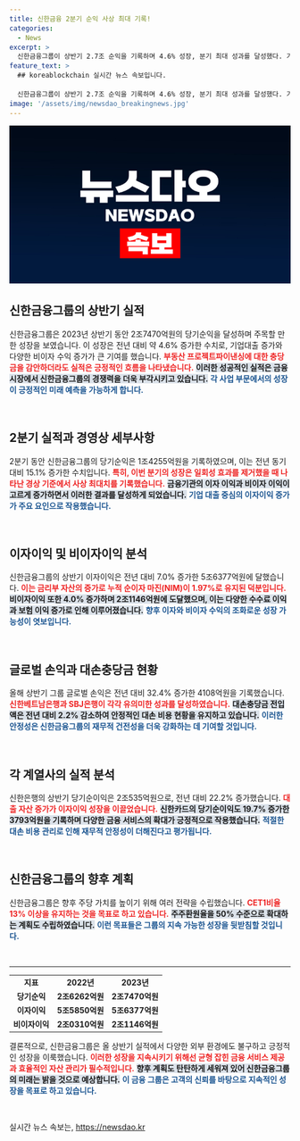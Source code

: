 ```yaml
---
title: 신한금융 2분기 순익 사상 최대 기록!
categories:
  - News
excerpt: >
  신한금융그룹이 상반기 2.7조 순익을 기록하며 4.6% 성장, 분기 최대 성과를 달성했다. 기업대출과 비이자이익 증가로 안정적 성장세를 이어가며, 향후 주가 가치 제고 계획도 발표했다. 클릭하여 자세한 내용을 확인해보세요!
feature_text: >
  ## koreablockchain 실시간 뉴스 속보입니다.

  신한금융그룹이 상반기 2.7조 순익을 기록하며 4.6% 성장, 분기 최대 성과를 달성했다. 기업대출과 비이자이익 증가로 안정적 성장세를 이어가며, 향후 주가 가치 제고 계획도 발표했다. 클릭하여 자세한 내용을 확인해보세요!
image: '/assets/img/newsdao_breakingnews.jpg'
---
```


<p><img src="/assets/img/newsdao_breakingnews.jpg" alt="koreablockchain 속보" /></p>

<h2 data-ke-size="size26">신한금융그룹의 상반기 실적</h2>

<p data-ke-size="size16">신한금융그룹은 2023년 상반기 동안 2조7470억원의 당기순익을 달성하며 주목할 만한 성장을 보였습니다. 이 성장은 전년 대비 약 4.6% 증가한 수치로, 기업대출 증가와 다양한 비이자 수익 증가가 큰 기여를 했습니다. <b><span style="color: #ee2323;">부동산 프로젝트파이낸싱에 대한 충당금을 감안하더라도 실적은 긍정적인 흐름을 나타냈습니다.</span></b> <b><span style="background-color: #21538527;">이러한 성공적인 실적은 금융 시장에서 신한금융그룹의 경쟁력을 더욱 부각시키고 있습니다.</span></b> <b><span style="color: #1a5490;">각 사업 부문에서의 성장이 긍정적인 미래 예측을 가능하게 합니다.</span></b></p>

<p data-ke-size="size16">&nbsp;</p>

<h2 data-ke-size="size26">2분기 실적과 경영상 세부사항</h2>

<p data-ke-size="size16">2분기 동안 신한금융그룹의 당기순익은 1조4255억원을 기록하였으며, 이는 전년 동기 대비 15.1% 증가한 수치입니다. <b><span style="color: #ee2323;">특히, 이번 분기의 성장은 일회성 효과를 제거했을 때 나타난 경상 기준에서 사상 최대치를 기록했습니다.</span></b> <b><span style="background-color: #21538527;">금융기관의 이자 이익과 비이자 이익이 고르게 증가하면서 이러한 결과를 달성하게 되었습니다.</span></b> <b><span style="color: #1a5490;">기업 대출 중심의 이자이익 증가가 주요 요인으로 작용했습니다.</span></b></p>

<p data-ke-size="size16">&nbsp;</p>

<h2 data-ke-size="size26">이자이익 및 비이자이익 분석</h2>

<p data-ke-size="size16">신한금융그룹의 상반기 이자이익은 전년 대비 7.0% 증가한 5조6377억원에 달했습니다. <b><span style="color: #ee2323;">이는 금리부 자산의 증가로 누적 순이자 마진(NIM)이 1.97%로 유지된 덕분입니다.</span></b> <b><span style="background-color: #21538527;">비이자이익 또한 4.0% 증가하며 2조1146억원에 도달했으며, 이는 다양한 수수료 이익과 보험 이익 증가로 인해 이루어졌습니다.</span></b> <b><span style="color: #1a5490;">향후 이자와 비이자 수익의 조화로운 성장 가능성이 엿보입니다.</span></b></p>

<p data-ke-size="size16">&nbsp;</p>

<h2 data-ke-size="size26">글로벌 손익과 대손충당금 현황</h2>

<p data-ke-size="size16">올해 상반기 그룹 글로벌 손익은 전년 대비 32.4% 증가한 4108억원을 기록했습니다. <b><span style="color: #ee2323;">신한베트남은행과 SBJ은행이 각각 유의미한 성과를 달성하였습니다.</span></b> <b><span style="background-color: #21538527;">대손충당금 전입액은 전년 대비 2.2% 감소하여 안정적인 대손 비용 현황을 유지하고 있습니다.</span></b> <b><span style="color: #1a5490;">이러한 안정성은 신한금융그룹의 재무적 건전성을 더욱 강화하는 데 기여할 것입니다.</span></b></p>

<p data-ke-size="size16">&nbsp;</p>

<h2 data-ke-size="size26">각 계열사의 실적 분석</h2>

<p data-ke-size="size16">신한은행의 상반기 당기순이익은 2조535억원으로, 전년 대비 22.2% 증가했습니다. <b><span style="color: #ee2323;">대출 자산 증가가 이자이익 성장을 이끌었습니다.</span></b> <b><span style="background-color: #21538527;">신한카드의 당기순이익도 19.7% 증가한 3793억원을 기록하며 다양한 금융 서비스의 확대가 긍정적으로 작용했습니다.</span></b> <b><span style="color: #1a5490;">적절한 대손 비용 관리로 인해 재무적 안정성이 더해진다고 평가됩니다.</span></b></p>

<p data-ke-size="size16">&nbsp;</p>

<h2 data-ke-size="size26">신한금융그룹의 향후 계획</h2>

<p data-ke-size="size16">신한금융그룹은 향후 주당 가치를 높이기 위해 여러 전략을 수립했습니다. <b><span style="color: #ee2323;">CET1비율 13% 이상을 유지하는 것을 목표로 하고 있습니다.</span></b> <b><span style="background-color: #21538527;">주주환원율을 50% 수준으로 확대하는 계획도 수립하였습니다.</span></b> <b><span style="color: #1a5490;">이런 목표들은 그룹의 지속 가능한 성장을 뒷받침할 것입니다.</span></b></p>

<p data-ke-size="size16">&nbsp;</p>

<hr />

<table>
<tr>
<td style="text-align: center; height: 17px;"><b>지표</b></td>
<td style="text-align: center; height: 17px;"><b>2022년</b></td>
<td style="text-align: center; height: 17px;"><b>2023년</b></td>
</tr>
<tr>
<td style="text-align: center; height: 17px;"><b>당기순익</b></td>
<td style="text-align: center; height: 17px;"><b>2조6262억원</b></td>
<td style="text-align: center; height: 17px;"><b>2조7470억원</b></td>
</tr>
<tr>
<td style="text-align: center; height: 17px;"><b>이자이익</b></td>
<td style="text-align: center; height: 17px;"><b>5조5850억원</b></td>
<td style="text-align: center; height: 17px;"><b>5조6377억원</b></td>
</tr>
<tr>
<td style="text-align: center; height: 17px;"><b>비이자이익</b></td>
<td style="text-align: center; height: 17px;"><b>2조0310억원</b></td>
<td style="text-align: center; height: 17px;"><b>2조1146억원</b></td>
</tr>
</table>

<p data-ke-size="size16">결론적으로, 신한금융그룹은 올 상반기 실적에서 다양한 외부 환경에도 불구하고 긍정적인 성장을 이룩했습니다. <b><span style="color: #ee2323;">이러한 성장을 지속시키기 위해선 균형 잡힌 금융 서비스 제공과 효율적인 자산 관리가 필수적입니다.</span></b> <b><span style="background-color: #21538527;">향후 계획도 탄탄하게 세워져 있어 신한금융그룹의 미래는 밝을 것으로 예상합니다.</span></b> <b><span style="color: #1a5490;">이 금융 그룹은 고객의 신뢰를 바탕으로 지속적인 성장을 목표로 하고 있습니다.</span></b></p>

<p data-ke-size="size16">&nbsp;</p>
실시간 뉴스 속보는, <a href="https://newsdao.kr" rel="dofollow">https://newsdao.kr</a>


